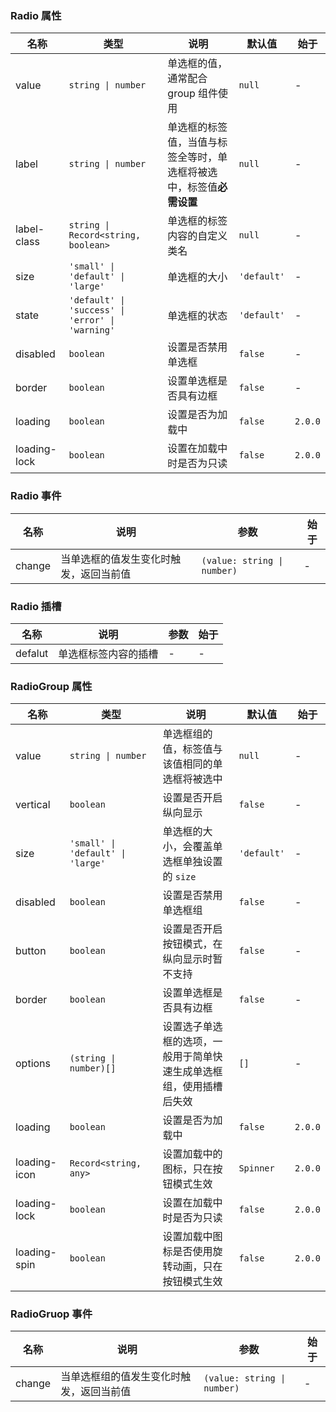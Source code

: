 ### Radio 属性

| 名称         | 类型                                             | 说明                                                                 | 默认值      | 始于    |
| ------------ | ------------------------------------------------ | -------------------------------------------------------------------- | ----------- | ------- |
| value        | `string \| number`                               | 单选框的值，通常配合 group 组件使用                                  | `null`      | -       |
| label        | `string \| number`                               | 单选框的标签值，当值与标签全等时，单选框将被选中，标签值**必需设置** | `null`      | -       |
| label-class  | `string \| Record<string, boolean>`              | 单选框的标签内容的自定义类名                                         | `null`      | -       |
| size         | `'small' \| 'default' \| 'large'`                | 单选框的大小                                                         | `'default'` | -       |
| state        | `'default' \| 'success' \| 'error' \| 'warning'` | 单选框的状态                                                         | `'default'` | -       |
| disabled     | `boolean`                                        | 设置是否禁用单选框                                                   | `false`     | -       |
| border       | `boolean`                                        | 设置单选框是否具有边框                                               | `false`     | -       |
| loading      | `boolean`                                        | 设置是否为加载中                                                     | `false`     | `2.0.0` |
| loading-lock | `boolean`                                        | 设置在加载中时是否为只读                                             | `false`     | `2.0.0` |

### Radio 事件

| 名称   | 说明                                   | 参数                        | 始于 |
| ------ | -------------------------------------- | --------------------------- | ---- |
| change | 当单选框的值发生变化时触发，返回当前值 | `(value: string \| number)` | -    |

### Radio 插槽

| 名称    | 说明                 | 参数 | 始于 |
| ------- | -------------------- | ---- | ---- |
| defalut | 单选框标签内容的插槽 | -    | -    |

### RadioGroup 属性

| 名称         | 类型                              | 说明                                                               | 默认值      | 始于    |
| ------------ | --------------------------------- | ------------------------------------------------------------------ | ----------- | ------- |
| value        | `string \| number`                | 单选框组的值，标签值与该值相同的单选框将被选中                     | `null`      | -       |
| vertical     | `boolean`                         | 设置是否开启纵向显示                                               | `false`     | -       |
| size         | `'small' \| 'default' \| 'large'` | 单选框的大小，会覆盖单选框单独设置的 `size`                        | `'default'` | -       |
| disabled     | `boolean`                         | 设置是否禁用单选框组                                               | `false`     | -       |
| button       | `boolean`                         | 设置是否开启按钮模式，在纵向显示时暂不支持                         | `false`     | -       |
| border       | `boolean`                         | 设置单选框是否具有边框                                             | `false`     | -       |
| options      | `(string \| number)[]`            | 设置选子单选框的选项，一般用于简单快速生成单选框组，使用插槽后失效 | `[]`        | -       |
| loading      | `boolean`                         | 设置是否为加载中                                                   | `false`     | `2.0.0` |
| loading-icon | `Record<string, any>`             | 设置加载中的图标，只在按钮模式生效                                 | `Spinner`   | `2.0.0` |
| loading-lock | `boolean`                         | 设置在加载中时是否为只读                                           | `false`     | `2.0.0` |
| loading-spin | `boolean`                         | 设置加载中图标是否使用旋转动画，只在按钮模式生效                   | `false`     | `2.0.0` |

### RadioGruop 事件

| 名称   | 说明                                     | 参数                        | 始于 |
| ------ | ---------------------------------------- | --------------------------- | ---- |
| change | 当单选框组的值发生变化时触发，返回当前值 | `(value: string \| number)` | -    |
